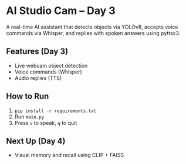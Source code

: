 # AI Studio Cam – Day 3

A real-time AI assistant that detects objects via YOLOv8, accepts voice commands via Whisper, and replies with spoken answers using pyttsx3.

## Features (Day 3)
- Live webcam object detection
- Voice commands (Whisper)
- Audio replies (TTS)

## How to Run

1. `pip install -r requirements.txt`
2. Run `main.py`
3. Press `v` to speak, `q` to quit

## Next Up (Day 4)
- Visual memory and recall using CLIP + FAISS
